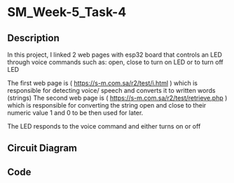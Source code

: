# SM_Week-5_Task-4

## Description
In this project, I linked 2 web pages with esp32 board that controls an LED through voice commands such as: open, close
to turn on LED or to turn off LED

The first web page is ( https://s-m.com.sa/r2/test/i.html ) which is responsible for detecting voice/ speech and converts it to written words (strings)
The second web page is (  https://s-m.com.sa/r2/test/retrieve.php  ) which is responsible for converting the string open and close to their numeric value 1 and 0 to be then used for later.

The LED responds to the voice command and either turns on or off



## Circuit Diagram




## Code
